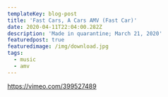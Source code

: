 ```yaml
---
templateKey: blog-post
title: 'Fast Cars, A Cars AMV (Fast Car)'
date: 2020-04-11T22:04:00.282Z
description: 'Made in quarantine; March 21, 2020'
featuredpost: true
featuredimage: /img/download.jpg
tags:
  - music
  - amv
---
```

<https://vimeo.com/399527489>
